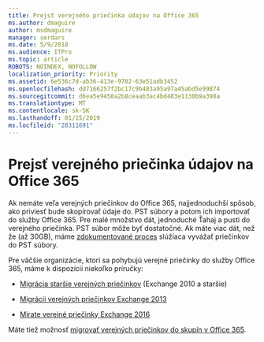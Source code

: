 ```yaml
---
title: Prejsť verejného priečinka údajov na Office 365
ms.author: dmaguire
author: msdmaguire
manager: serdars
ms.date: 5/9/2018
ms.audience: ITPro
ms.topic: article
ROBOTS: NOINDEX, NOFOLLOW
localization_priority: Priority
ms.assetid: 6e536c7d-ab36-413e-9702-63e51adb3452
ms.openlocfilehash: dd7166257f2bc17c9b483a95a97a45abd5e99874
ms.sourcegitcommit: d6ea5e9458a2b8ceaab3ac4bd483e1130b9a398a
ms.translationtype: MT
ms.contentlocale: sk-SK
ms.lasthandoff: 01/15/2019
ms.locfileid: "28311691"
---
```

# <a name="migrate-public-folder-data-to-office-365"></a>Prejsť verejného priečinka údajov na Office 365

Ak nemáte veľa verejných priečinkov do Office 365, najjednoduchší spôsob, ako priviesť bude skopírovať údaje do. PST súbory a potom ich importovať do služby Office 365. Pre malé množstvo dát, jednoduché Ťahaj a pusti do verejného priečinka. PST súbor môže byť dostatočné. Ak máte viac dát, než že (až 30GB), máme [zdokumentované proces](https://technet.microsoft.com/library/dn874017%28v=exchg.150%29.aspx) slúžiaca vyvážať priečinkov do PST súbory. 
  
Pre väčšie organizácie, ktorí sa pohybujú verejné priečinky do služby Office 365, máme k dispozícii niekoľko príručky:
  
- [Migrácia staršie verejných priečinkov](https://technet.microsoft.com/en-us/library/dn874017%28v=exchg.150%29.aspx) (Exchange 2010 a staršie) 
    
- [Migrácii verejných priečinkov Exchange 2013](https://technet.microsoft.com/library/mt798260%28v=exchg.150%29.aspx)
    
- [Mirate verejné priečinky Exchange 2016](https://technet.microsoft.com/library/mt798260%28v=exchg.160%29.aspx)
    
Máte tiež možnosť [migrovať verejných priečinkov do skupín v Office 365](https://technet.microsoft.com/library/mt843872%28v=exchg.150%29.aspx).
  

